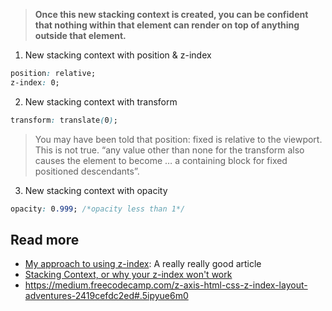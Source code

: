 > **Once this new stacking context is created, you can be confident that nothing within that element can render on top of anything outside that element.**

1. New stacking context with position & z-index
```css
position: relative;
z-index: 0;
```

2. New stacking context with transform
```css
transform: translate(0);
```

> You may have been told that position: fixed is relative to the viewport. This is not true.
> “any value other than none for the transform also causes the element to become … a containing block for fixed positioned descendants”.

3. New stacking context with opacity
```css
opacity: 0.999; /*opacity less than 1*/
```

## Read more
- [My approach to using z-index](https://hackernoon.com/my-approach-to-using-z-index-eca67feb079c): A really really good article
- [Stacking Context, or why your z-index won't work](https://developer.mozilla.org/en-US/docs/Web/CSS/CSS_Positioning/Understanding_z_index/The_stacking_context)
- https://medium.freecodecamp.com/z-axis-html-css-z-index-layout-adventures-2419cefdc2ed#.5ipyue6m0
